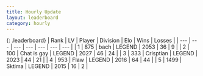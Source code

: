 ```yaml
---
title: Hourly Update
layout: leaderboard
category: hourly
---
```


{: .leaderboard}
| Rank | LV | Player | Division | Elo | Wins | Losses |
| --- | --- | --- | --- | --- | --- | --- |
| <span data-change="0">1</span> | 875 | <span title="ID: 281795">bach</span> | LEGEND | <span data-change="29">2053</span> | <span data-change="4">36</span> | <span data-change="0">9</span> |
| <span data-change="5">2</span> | 100 | <span title="ID: 583966">Chat is gay</span> | LEGEND | <span data-change="15">2027</span> | <span data-change="2">46</span> | <span data-change="0">24</span> |
| <span data-change="1">3</span> | 333 | <span title="ID: 665674">Crisptian</span> | LEGEND | <span data-change="9">2023</span> | <span data-change="2">44</span> | <span data-change="0">21</span> |
| <span data-change="13">4</span> | 953 | <span title="ID: 229845">Flaw</span> | LEGEND | <span data-change="18">2016</span> | <span data-change="11">64</span> | <span data-change="6">44</span> |
| <span data-change="-3">5</span> | 1499 | <span title="ID: 353063">Sktima</span> | LEGEND | <span data-change="0">2015</span> | <span data-change="0">16</span> | <span data-change="0">2</span> |
